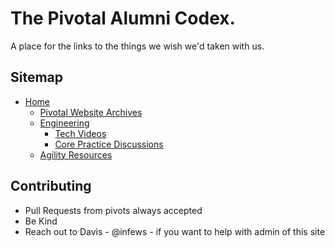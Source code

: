 # The Pivotal Alumni Codex.

A place for the links to the things we wish we'd taken with us.

## Sitemap

- [Home](home.md)
  - [Pivotal Website Archives](pivotal_website_archives.md)
  - [Engineering](engineering.md)
    - [Tech Videos](tech_videos.md)
    - [Core Practice Discussions](cp_discussions.md)
  - [Agility Resources](agility_resources.md)

## Contributing

- Pull Requests from pivots always accepted
- Be Kind
- Reach out to Davis - @infews - if you want to help with admin of this site